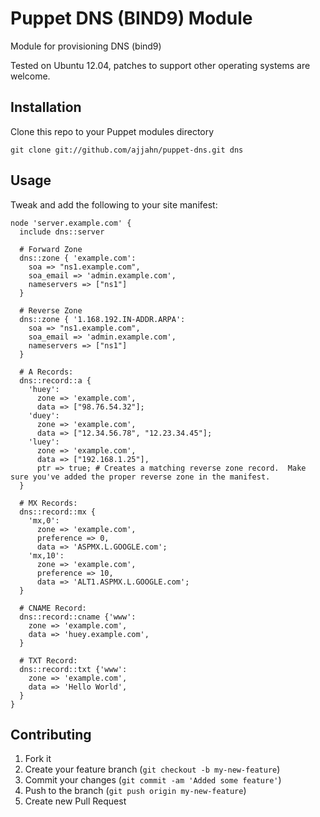 # Puppet DNS (BIND9) Module

Module for provisioning DNS (bind9)

Tested on Ubuntu 12.04, patches to support other operating systems are welcome.

## Installation

Clone this repo to your Puppet modules directory

    git clone git://github.com/ajjahn/puppet-dns.git dns

## Usage

Tweak and add the following to your site manifest:

    node 'server.example.com' {
      include dns::server

      # Forward Zone
      dns::zone { 'example.com':
        soa => "ns1.example.com",
        soa_email => 'admin.example.com',
        nameservers => ["ns1"]
      }

      # Reverse Zone
      dns::zone { '1.168.192.IN-ADDR.ARPA':
        soa => "ns1.example.com",
        soa_email => 'admin.example.com',
        nameservers => ["ns1"]
      }

      # A Records:
      dns::record::a {
        'huey':
          zone => 'example.com',
          data => ["98.76.54.32"];
        'duey':
          zone => 'example.com',
          data => ["12.34.56.78", "12.23.34.45"];
        'luey':
          zone => 'example.com',
          data => ["192.168.1.25"],
          ptr => true; # Creates a matching reverse zone record.  Make sure you've added the proper reverse zone in the manifest.
      }

      # MX Records:
      dns::record::mx {
        'mx,0':
          zone => 'example.com',
          preference => 0,
          data => 'ASPMX.L.GOOGLE.com';
        'mx,10':
          zone => 'example.com',
          preference => 10,
          data => 'ALT1.ASPMX.L.GOOGLE.com';
      }

      # CNAME Record:
      dns::record::cname {'www':
        zone => 'example.com',
        data => 'huey.example.com',
      }

      # TXT Record:
      dns::record::txt {'www':
        zone => 'example.com',
        data => 'Hello World',
      }
    }

## Contributing

1. Fork it
2. Create your feature branch (`git checkout -b my-new-feature`)
3. Commit your changes (`git commit -am 'Added some feature'`)
4. Push to the branch (`git push origin my-new-feature`)
5. Create new Pull Request
